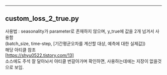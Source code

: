 ***

## custom_loss_2_true.py

사용법 : seasonality가 parameter로 존재하지 않으며, y_true에 값을 2개 넘겨서 사용함 <br />
(batch_size, time-step, [기간평균오차를 계산할 대상, 예측에 대한 실제값]) <br />
해당 아티클 참조 <br />
[https://shyu0522.tistory.com/13] <br />
소스에도 주석 잘 달아놔서 아티클 번갈아가며 확인하면, 사용하는데에는 지장이 없을것으로 보임.
